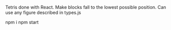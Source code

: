 Tetris done with React. Make blocks fall to the lowest possible position. Can use any figure described in types.js

npm i
npm start
